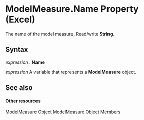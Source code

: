 
# ModelMeasure.Name Property (Excel)

The name of the model measure. Read/write  **String**.


## Syntax

 _expression_ . **Name**

 _expression_ A variable that represents a **ModelMeasure** object.


## See also


#### Other resources


[ModelMeasure Object](0df4620a-e250-a68e-7000-6959cde08f3e.md)
[ModelMeasure Object Members](cf266597-271b-9e31-e0d0-f39079ff337e.md)
